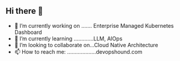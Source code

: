 ## Hi there 👋
- 🔭 I’m currently working on ....... Enterprise Managed Kubernetes Dashboard
- 🌱 I’m currently learning .............LLM, AIOps
- 👯 I’m looking to collaborate on...Cloud Native Architecture
- 📫 How to reach me: ...................devopshound.com

